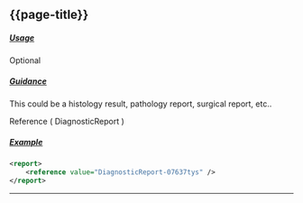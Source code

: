 ## {{page-title}}

<h5><ins>Usage</ins></h5>

<span class="mro-circle optional" title="Optional"></span> Optional


<h5><ins>Guidance</ins></h5>

This could be a histology result, pathology report, surgical report, etc..

Reference ( DiagnosticReport )

<h5><ins>Example</ins></h5>

```xml
<report>
    <reference value="DiagnosticReport-07637tys" />
</report>
```

---